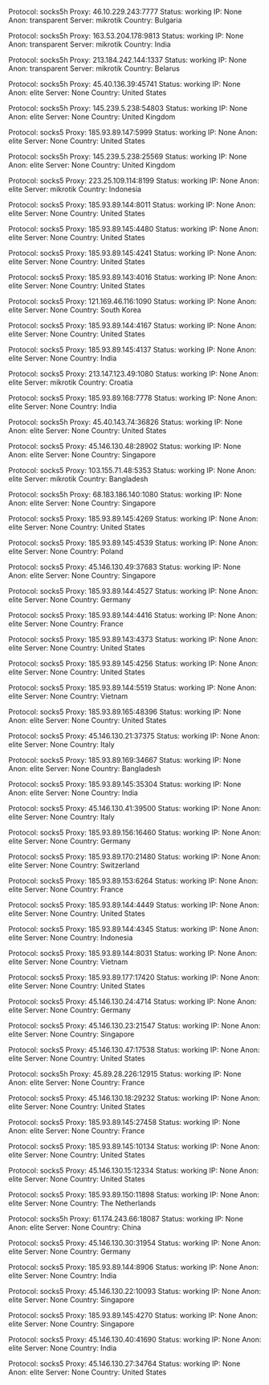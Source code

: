 Protocol: socks5h
Proxy: 46.10.229.243:7777
Status: working
IP: None
Anon: transparent
Server: mikrotik
Country: Bulgaria

Protocol: socks5h
Proxy: 163.53.204.178:9813
Status: working
IP: None
Anon: transparent
Server: mikrotik
Country: India

Protocol: socks5h
Proxy: 213.184.242.144:1337
Status: working
IP: None
Anon: transparent
Server: mikrotik
Country: Belarus

Protocol: socks5h
Proxy: 45.40.136.39:45741
Status: working
IP: None
Anon: elite
Server: None
Country: United States

Protocol: socks5h
Proxy: 145.239.5.238:54803
Status: working
IP: None
Anon: elite
Server: None
Country: United Kingdom

Protocol: socks5
Proxy: 185.93.89.147:5999
Status: working
IP: None
Anon: elite
Server: None
Country: United States

Protocol: socks5h
Proxy: 145.239.5.238:25569
Status: working
IP: None
Anon: elite
Server: None
Country: United Kingdom

Protocol: socks5
Proxy: 223.25.109.114:8199
Status: working
IP: None
Anon: elite
Server: mikrotik
Country: Indonesia

Protocol: socks5
Proxy: 185.93.89.144:8011
Status: working
IP: None
Anon: elite
Server: None
Country: United States

Protocol: socks5
Proxy: 185.93.89.145:4480
Status: working
IP: None
Anon: elite
Server: None
Country: United States

Protocol: socks5
Proxy: 185.93.89.145:4241
Status: working
IP: None
Anon: elite
Server: None
Country: United States

Protocol: socks5
Proxy: 185.93.89.143:4016
Status: working
IP: None
Anon: elite
Server: None
Country: United States

Protocol: socks5
Proxy: 121.169.46.116:1090
Status: working
IP: None
Anon: elite
Server: None
Country: South Korea

Protocol: socks5
Proxy: 185.93.89.144:4167
Status: working
IP: None
Anon: elite
Server: None
Country: United States

Protocol: socks5
Proxy: 185.93.89.145:4137
Status: working
IP: None
Anon: elite
Server: None
Country: India

Protocol: socks5
Proxy: 213.147.123.49:1080
Status: working
IP: None
Anon: elite
Server: mikrotik
Country: Croatia

Protocol: socks5
Proxy: 185.93.89.168:7778
Status: working
IP: None
Anon: elite
Server: None
Country: India

Protocol: socks5h
Proxy: 45.40.143.74:36826
Status: working
IP: None
Anon: elite
Server: None
Country: United States

Protocol: socks5
Proxy: 45.146.130.48:28902
Status: working
IP: None
Anon: elite
Server: None
Country: Singapore

Protocol: socks5
Proxy: 103.155.71.48:5353
Status: working
IP: None
Anon: elite
Server: mikrotik
Country: Bangladesh

Protocol: socks5h
Proxy: 68.183.186.140:1080
Status: working
IP: None
Anon: elite
Server: None
Country: Singapore

Protocol: socks5
Proxy: 185.93.89.145:4269
Status: working
IP: None
Anon: elite
Server: None
Country: United States

Protocol: socks5
Proxy: 185.93.89.145:4539
Status: working
IP: None
Anon: elite
Server: None
Country: Poland

Protocol: socks5
Proxy: 45.146.130.49:37683
Status: working
IP: None
Anon: elite
Server: None
Country: Singapore

Protocol: socks5
Proxy: 185.93.89.144:4527
Status: working
IP: None
Anon: elite
Server: None
Country: Germany

Protocol: socks5
Proxy: 185.93.89.144:4416
Status: working
IP: None
Anon: elite
Server: None
Country: France

Protocol: socks5
Proxy: 185.93.89.143:4373
Status: working
IP: None
Anon: elite
Server: None
Country: United States

Protocol: socks5
Proxy: 185.93.89.145:4256
Status: working
IP: None
Anon: elite
Server: None
Country: United States

Protocol: socks5
Proxy: 185.93.89.144:5519
Status: working
IP: None
Anon: elite
Server: None
Country: Vietnam

Protocol: socks5
Proxy: 185.93.89.165:48396
Status: working
IP: None
Anon: elite
Server: None
Country: United States

Protocol: socks5
Proxy: 45.146.130.21:37375
Status: working
IP: None
Anon: elite
Server: None
Country: Italy

Protocol: socks5
Proxy: 185.93.89.169:34667
Status: working
IP: None
Anon: elite
Server: None
Country: Bangladesh

Protocol: socks5
Proxy: 185.93.89.145:35304
Status: working
IP: None
Anon: elite
Server: None
Country: India

Protocol: socks5
Proxy: 45.146.130.41:39500
Status: working
IP: None
Anon: elite
Server: None
Country: Italy

Protocol: socks5
Proxy: 185.93.89.156:16460
Status: working
IP: None
Anon: elite
Server: None
Country: Germany

Protocol: socks5
Proxy: 185.93.89.170:21480
Status: working
IP: None
Anon: elite
Server: None
Country: Switzerland

Protocol: socks5
Proxy: 185.93.89.153:6264
Status: working
IP: None
Anon: elite
Server: None
Country: France

Protocol: socks5
Proxy: 185.93.89.144:4449
Status: working
IP: None
Anon: elite
Server: None
Country: United States

Protocol: socks5
Proxy: 185.93.89.144:4345
Status: working
IP: None
Anon: elite
Server: None
Country: Indonesia

Protocol: socks5
Proxy: 185.93.89.144:8031
Status: working
IP: None
Anon: elite
Server: None
Country: Vietnam

Protocol: socks5
Proxy: 185.93.89.177:17420
Status: working
IP: None
Anon: elite
Server: None
Country: United States

Protocol: socks5
Proxy: 45.146.130.24:4714
Status: working
IP: None
Anon: elite
Server: None
Country: Germany

Protocol: socks5
Proxy: 45.146.130.23:21547
Status: working
IP: None
Anon: elite
Server: None
Country: Singapore

Protocol: socks5
Proxy: 45.146.130.47:17538
Status: working
IP: None
Anon: elite
Server: None
Country: United States

Protocol: socks5h
Proxy: 45.89.28.226:12915
Status: working
IP: None
Anon: elite
Server: None
Country: France

Protocol: socks5
Proxy: 45.146.130.18:29232
Status: working
IP: None
Anon: elite
Server: None
Country: United States

Protocol: socks5
Proxy: 185.93.89.145:27458
Status: working
IP: None
Anon: elite
Server: None
Country: France

Protocol: socks5
Proxy: 185.93.89.145:10134
Status: working
IP: None
Anon: elite
Server: None
Country: United States

Protocol: socks5
Proxy: 45.146.130.15:12334
Status: working
IP: None
Anon: elite
Server: None
Country: United States

Protocol: socks5
Proxy: 185.93.89.150:11898
Status: working
IP: None
Anon: elite
Server: None
Country: The Netherlands

Protocol: socks5h
Proxy: 61.174.243.66:18087
Status: working
IP: None
Anon: elite
Server: None
Country: China

Protocol: socks5
Proxy: 45.146.130.30:31954
Status: working
IP: None
Anon: elite
Server: None
Country: Germany

Protocol: socks5
Proxy: 185.93.89.144:8906
Status: working
IP: None
Anon: elite
Server: None
Country: India

Protocol: socks5
Proxy: 45.146.130.22:10093
Status: working
IP: None
Anon: elite
Server: None
Country: Singapore

Protocol: socks5
Proxy: 185.93.89.145:4270
Status: working
IP: None
Anon: elite
Server: None
Country: Singapore

Protocol: socks5
Proxy: 45.146.130.40:41690
Status: working
IP: None
Anon: elite
Server: None
Country: India

Protocol: socks5
Proxy: 45.146.130.27:34764
Status: working
IP: None
Anon: elite
Server: None
Country: United States

